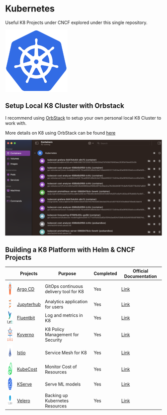 # Kubernetes

Useful K8 Projects under CNCF explored under this single repository.

<img src="k8/src/img/k8-logo.png" width="200" height="200">

## Setup Local K8 Cluster with Orbstack
I recommend using [OrbStack](https://orbstack.dev/) to setup your own personal local K8 Cluster to work with.

More details on K8 using OrbStack can be found [here](https://docs.orbstack.dev/kubernetes/)



![Image of OrbStack](k8/src/img/orbstack.png)
## Building a K8 Platform with Helm & CNCF Projects

|                              | Projects                             | Purpose                                | Completed | Official Documentation |
|---------| -------------------------------------| -------------------------------------- | --------- | ------------ |
| <img src="k8/src/img/argocd/logo.png" width="50" height="50"> | [Argo CD](k8/argocd/readme.md)       | GitOps continuous delivery tool for K8 | Yes       | [Link](https://argoproj.github.io/cd/)              |
| <img src="k8/src/img/jupyter/logo.png" width="50" height="30"> | [Jupyterhub](k8/jupyterhub/readme.md) | Analytics application for users        | Yes       | [Link](https://z2jh.jupyter.org/en/stable/)              |
| <img src="k8/src/img/fluentbit/fluentbit-logo.png" width="50" height="40"> | [Fluentbit](k8/fluentbit/readme.md)  | Log and metrics in K8                  | Yes       | [Link](https://fluentbit.io/)             |
| <img src="k8/src/img/kyverno/logo.png" width="50" height="50"> | [Kyverno](k8/kyverno/readme.md)      | K8 Policy Management for Security      | Yes       | [Link](https://kyverno.io/)              |
| <img src="k8/src/img/istio/logo.png" width="50" height="50"> | [Istio](k8/istio/readme.md)          | Service Mesh for K8                    | Yes       | [Link](https://istio.io/ )             |
| <img src="k8/src/img/kubecost/logo.png" width="50" height="40"> | [KubeCost](k8/kubecost/readme.md)    | Monitor Cost of Resources              | Yes       | [Link](https://www.kubecost.com/)              |
| <img src="k8/src/img/kserve/logo.png" width="50" height="40"> | [KServe](k8/kserve/readme.md)                             | Serve ML models              | Yes        | [Link](https://www.kubeflow.org/ )             |
| <img src="k8/src/img/velero/logo.png" width="50" height="40"> | [Velero](k8/velero/readme.md)        | Backing up Kubernetes Resources        | Yes       | [Link](https://velero.io/)              |

